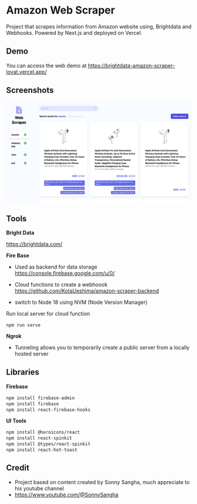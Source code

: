# Amazon Web Scraper

Project that scrapes information from Amazon website using, Brightdata and Webhooks. Powered by Next.js and deployed on Vercel.

## Demo

You can access the web demo at https://brightdata-amazon-scraper-lovat.vercel.app/

## Screenshots

![screenshot](./public/screenshot.png)

## Tools

**Bright Data**

https://brightdata.com/

**Fire Base**

- Used as backend for data storage
  https://console.firebase.google.com/u/0/

- Cloud functions to create a webhoook
  https://github.com/KotaUeshima/amazon-scraper-backend
- switch to Node 18 using NVM (Node Version Manager)

Run local server for cloud function

```
npm run serve
```

**Ngrok**

- Tunneling allows you to temporarily create a public server from a locally hosted server

## Libraries

**Firebase**

```
npm install firebase-admin
npm install firebase
npm install react-firebase-hooks
```

**UI Tools**

```
npm install @heroicons/react
npm install react-spinkit
npm install @types/react-spinkit
npm install react-hot-toast
```

## Credit

- Project based on content created by Sonny Sangha, much appreciate to his youtube channel
- https://www.youtube.com/@SonnySangha
